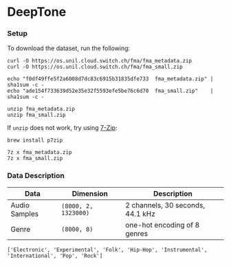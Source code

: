 # DeepTone

### Setup

To download the dataset, run the following:

```
curl -O https://os.unil.cloud.switch.ch/fma/fma_metadata.zip
curl -O https://os.unil.cloud.switch.ch/fma/fma_small.zip

echo "f0df49ffe5f2a6008d7dc83c6915b31835dfe733  fma_metadata.zip" | sha1sum -c -
echo "ade154f733639d52e35e32f5593efe5be76c6d70  fma_small.zip"    | sha1sum -c -

unzip fma_metadata.zip
unzip fma_small.zip
```

If `unzip` does not work, try using [7-Zip](https://www.7-zip.org/):
```
brew install p7zip

7z x fma_metadata.zip
7z x fma_small.zip
```

### Data Description

Data | Dimension | Description
--- | --- | ---
Audio Samples | `(8000, 2, 1323000)` | 2 channels, 30 seconds, 44.1 kHz
Genre | `(8000, 8)` | one-hot encoding of 8 genres

```
['Electronic', 'Experimental', 'Folk', 'Hip-Hop', 'Instrumental', 'International', 'Pop', 'Rock']
```
